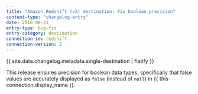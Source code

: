 ```yaml
---
title: "Amazon Redshift (v2) destination: Fix boolean precision"
content-type: "changelog-entry"
date: 2016-08-23
entry-type: bug-fix
entry-category: destination
connection-id: redshift
connection-version: 2
---
```


{{ site.data.changelog.metadata.single-destination | flatify }}

This release ensures precision for boolean data types, specifically that false values are accurately displayed as `false` (instead of `null`) in {{ this-connection.display_name }}.